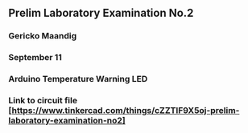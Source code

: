 ## Prelim Laboratory Examination No.2
### Gericko Maandig
### September 11
### Arduino Temperature Warning LED

### Link to circuit file [https://www.tinkercad.com/things/cZZTlF9X5oj-prelim-laboratory-examination-no2]